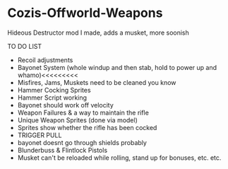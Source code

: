 # Cozis-Offworld-Weapons
Hideous Destructor mod I made, adds a musket, more soonish

TO DO LIST

- Recoil adjustments
- Bayonet System (whole windup and then stab, hold to power up and whamo)<<<<<<<<<
- Misfires, Jams, Muskets need to be cleaned you know
- Hammer Cocking Sprites
- Hammer Script working
- Bayonet should work off velocity
- Weapon Failures & a way to maintain the rifle
- Unique Weapon Sprites (done via model)
- Sprites show whether the rifle has been cocked
- TRIGGER PULL
- bayonet doesnt go through shields probably
- Blunderbuss & Flintlock Pistols
- Musket can't be reloaded while rolling, stand up for bonuses, etc. etc.
